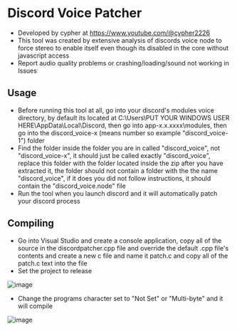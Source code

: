 # Discord Voice Patcher
- Developed by cypher at https://www.youtube.com/@cypher2226
- This tool was created by extensive analysis of discords voice node to force stereo to enable itself even though its disabled in the core without javascript access
- Report audio quality problems or crashing/loading/sound not working in Issues

## Usage
- Before running this tool at all, go into your discord's modules voice directory, by default its located at C:\Users\PUT YOUR WINDOWS USER HERE\AppData\Local\Discord, then go into app-x.x.xxxx\modules, then go into the discord_voice-x (means number so example "discord_voice-1") folder
- Find the folder inside the folder you are in called "discord_voice", not "discord_voice-x", it should just be called exactly "discord_voice", replace this folder with the folder located inside the zip after you have extracted it, the folder should not contain a folder with the the name "discord_voice", if it does you did not follow instructions, it should contain the "discord_voice.node" file
- Run the tool when you launch discord and it will automatically patch your discord process

## Compiling
- Go into Visual Studio and create a console application, copy all of the source in the discordpatcher.cpp file and override the default .cpp file's contents and create a new c file and name it patch.c and copy all of the patch.c text into the file
- Set the project to release 

![image](https://github.com/user-attachments/assets/4a1df9bc-46d6-4b88-a8b9-69bd38bb09da)
- Change the programs character set to "Not Set" or "Multi-byte" and it will compile

![image](https://github.com/user-attachments/assets/cb442aa5-2e08-42e5-83ae-7de702b01005)
